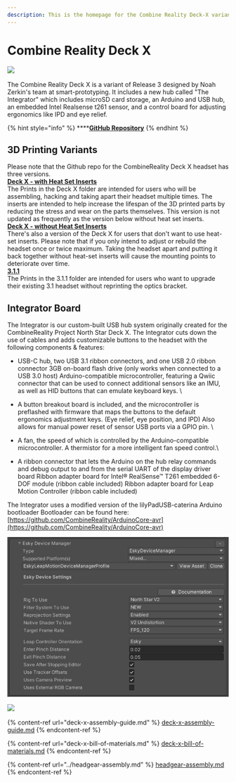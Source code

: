 ```yaml
---
description: This is the homepage for the Combine Reality Deck-X variant of Northstar.
---
```


# Combine Reality Deck X

![](../../.gitbook/assets/unknown-4.png)

The Combine Reality Deck X is a variant of Release 3 designed by Noah Zerkin's team at smart-prototyping. It includes a new hub called "The Integrator" which includes microSD card storage, an Arduino and USB hub, an embedded Intel Realsense t261 sensor, and a control board for adjusting ergonomics like IPD and eye relief.&#x20;

{% hint style="info" %}
****[**GitHub Repository**](https://github.com/CombineReality/Deck-X/)
{% endhint %}

## 3D Printing Variants

Please note that the Github repo for the CombineReality Deck X headset has three versions. \
[**Deck X - with Heat Set Inserts**](https://github.com/CombineReality/Deck-X/tree/main/Deck\_X/STL\_files/)\
&#x20;The Prints in the Deck X folder are intended for users who will be assembling, hacking and taking apart their headset multiple times. The inserts are intended to help increase the lifespan of the 3D printed parts by reducing the stress and wear on the parts themselves. This version is not updated as frequently as the version below without heat set inserts.\
[**Deck X - without Heat Set Inserts**](https://github.com/CombineReality/Deck-X/tree/main/Deck\_X/STL\_files/)\
There's also a version of the Deck X for users that don't want to use heat-set inserts. Please note that if you only intend to adjust or rebuild the headset once or twice maximum. Taking the headset apart and putting it back together without heat-set inserts will cause the mounting points to deteriorate over time. \
[**3.1.1**](https://github.com/CombineReality/ProjectNorthStar/tree/master/Mechanical/CombineReality\_Variants/3.1.1)\
The Prints in the 3.1.1 folder are intended for users who want to upgrade their existing 3.1 headset without reprinting the optics bracket.

## Integrator Board

The Integrator is our custom-built USB hub system originally created for the CombineReality Project North Star Deck X. The Integrator cuts down the use of cables and adds customizable buttons to the headset with the following components & features:

* USB-C hub, two USB 3.1 ribbon connectors, and one USB 2.0 ribbon connector 3GB on-board flash drive (only works when connected to a USB 3.0 host) Arduino-compatible microcontroller, featuring a Qwiic connector that can be used to connect additional sensors like an IMU, as well as HID buttons that can emulate keyboard keys. \

* A button breakout board is included, and the microcontroller is preflashed with firmware that maps the buttons to the default ergonomics adjustment keys. (Eye relief, eye position, and IPD) Also allows for manual power reset of sensor USB ports via a GPIO pin. \

* A fan, the speed of which is controlled by the Arduino-compatible microcontroller. A thermistor for a more intelligent fan speed control.\

* &#x20;A ribbon connector that lets the Arduino on the hub relay commands and debug output to and from the serial UART of the display driver board Ribbon adapter board for Intel® RealSense™ T261 embedded 6-DOF module (ribbon cable included) Ribbon adapter board for Leap Motion Controller (ribbon cable included)

The Integrator uses a modified version of the lilyPadUSB-caterina Arduino bootloader Bootloader can be found here: [https://github.com/CombineReality/ArduinoCore-avr](https://github.com/CombineReality/ArduinoCore-avr)

![](<../../.gitbook/assets/image (24).png>)

![](../../.gitbook/assets/arduino\_pins.png)

{% content-ref url="deck-x-assembly-guide.md" %}
[deck-x-assembly-guide.md](deck-x-assembly-guide.md)
{% endcontent-ref %}

{% content-ref url="deck-x-bill-of-materials.md" %}
[deck-x-bill-of-materials.md](deck-x-bill-of-materials.md)
{% endcontent-ref %}

{% content-ref url="../headgear-assembly.md" %}
[headgear-assembly.md](../headgear-assembly.md)
{% endcontent-ref %}





